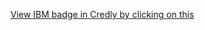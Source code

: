 [View IBM badge in Credly by clicking on this](https://www.credly.com/badges/c249fb85-4a9e-41c5-a298-c4566210a9ad)